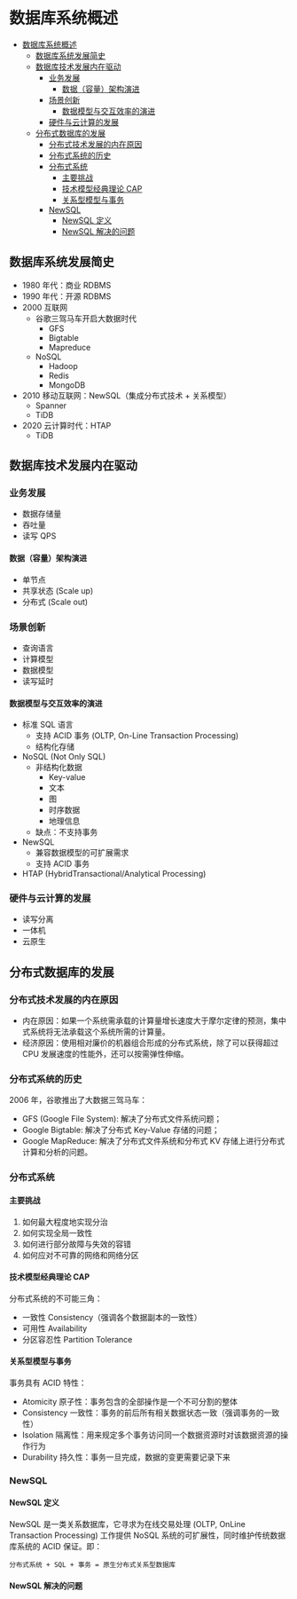 # 数据库系统概述

- [数据库系统概述](#数据库系统概述)
  - [数据库系统发展简史](#数据库系统发展简史)
  - [数据库技术发展内在驱动](#数据库技术发展内在驱动)
    - [业务发展](#业务发展)
      - [数据（容量）架构演进](#数据容量架构演进)
    - [场景创新](#场景创新)
      - [数据模型与交互效率的演进](#数据模型与交互效率的演进)
    - [硬件与云计算的发展](#硬件与云计算的发展)
  - [分布式数据库的发展](#分布式数据库的发展)
    - [分布式技术发展的内在原因](#分布式技术发展的内在原因)
    - [分布式系统的历史](#分布式系统的历史)
    - [分布式系统](#分布式系统)
      - [主要挑战](#主要挑战)
      - [技术模型经典理论 CAP](#技术模型经典理论-cap)
      - [关系型模型与事务](#关系型模型与事务)
    - [NewSQL](#newsql)
      - [NewSQL 定义](#newsql-定义)
      - [NewSQL 解决的问题](#newsql-解决的问题)

## 数据库系统发展简史

- 1980 年代：商业 RDBMS
- 1990 年代：开源 RDBMS
- 2000 互联网
  - 谷歌三驾马车开启大数据时代
    - GFS
    - Bigtable
    - Mapreduce
  - NoSQL
    - Hadoop
    - Redis
    - MongoDB
- 2010 移动互联网：NewSQL（集成分布式技术 + 关系模型）
  - Spanner
  - TiDB
- 2020 云计算时代：HTAP
  - TiDB

## 数据库技术发展内在驱动

### 业务发展

- 数据存储量
- 吞吐量
- 读写 QPS

#### 数据（容量）架构演进

- 单节点
- 共享状态 (Scale up)
- 分布式 (Scale out)

### 场景创新

- 查询语言
- 计算模型
- 数据模型
- 读写延时

#### 数据模型与交互效率的演进

- 标准 SQL 语言
  - 支持 ACID 事务 (OLTP, On-Line Transaction Processing)
  - 结构化存储
- NoSQL (Not Only SQL)
  - 非结构化数据
    - Key-value
    - 文本
    - 图
    - 时序数据
    - 地理信息
  - 缺点：不支持事务
- NewSQL
  - 兼容数据模型的可扩展需求
  - 支持 ACID 事务
- HTAP (HybridTransactional/Analytical Processing)

### 硬件与云计算的发展

- 读写分离
- 一体机
- 云原生

## 分布式数据库的发展

### 分布式技术发展的内在原因

- 内在原因：如果一个系统需承载的计算量增长速度大于摩尔定律的预测，集中式系统将无法承载这个系统所需的计算量。
- 经济原因：使用相对廉价的机器组合形成的分布式系统，除了可以获得超过 CPU 发展速度的性能外，还可以按需弹性伸缩。

### 分布式系统的历史

2006 年，谷歌推出了大数据三驾马车：

- GFS (Google File System): 解决了分布式文件系统问题；
- Google Bigtable: 解决了分布式 Key-Value 存储的问题；
- Google MapReduce: 解决了分布式文件系统和分布式 KV 存储上进行分布式计算和分析的问题。

### 分布式系统

#### 主要挑战

1. 如何最大程度地实现分治
2. 如何实现全局一致性
3. 如何进行部分故障与失效的容错
4. 如何应对不可靠的网络和网络分区

#### 技术模型经典理论 CAP

分布式系统的不可能三角：

- 一致性 Consistency（强调各个数据副本的一致性）
- 可用性 Availability
- 分区容忍性 Partition Tolerance

#### 关系型模型与事务

事务具有 ACID 特性：

- Atomicity 原子性：事务包含的全部操作是一个不可分割的整体
- Consistency 一致性：事务的前后所有相关数据状态一致（强调事务的一致性）
- Isolation 隔离性：用来规定多个事务访问同一个数据资源时对该数据资源的操作行为
- Durability 持久性：事务一旦完成，数据的变更需要记录下来

### NewSQL

#### NewSQL 定义

NewSQL 是一类关系数据库，它寻求为在线交易处理 (OLTP, OnLine Transaction Processing)
工作提供 NoSQL 系统的可扩展性，同时维护传统数据库系统的 ACID 保证。即：

```graph
分布式系统 + SQL + 事务 = 原生分布式关系型数据库
```

#### NewSQL 解决的问题
